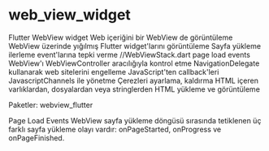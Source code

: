 # web_view_widget
 Flutter WebView widget
 Web içeriğini bir WebView de görüntüleme
 WebView üzerinde yığılmış Flutter widget'larını görüntüleme
 Sayfa yükleme ilerleme event'larına tepki verme //WebViewStack.dart page load events
 WebView'ı WebViewController aracılığıyla kontrol etme
 NavigationDelegate kullanarak web sitelerini engelleme
 JavaScript'ten callback'leri JavascriptChannels ile yönetme
 Çerezleri ayarlama, kaldırma
 HTML içeren varlıklardan, dosyalardan veya stringlerden HTML yükleme ve görüntüleme


Paketler:
webview_flutter

Page Load Events
WebView sayfa yükleme döngüsü sırasında tetiklenen üç farklı sayfa yükleme olayı vardır: onPageStarted, onProgress ve onPageFinished.

